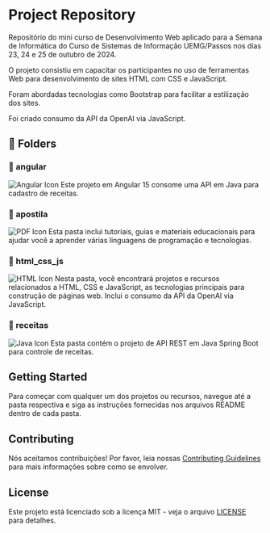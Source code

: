 # Project Repository

Repositório do mini curso de Desenvolvimento Web aplicado para a Semana de Informática do Curso de Sistemas de Informação UEMG/Passos nos dias 23, 24 e 25 de outubro de 2024.

O projeto consistiu em capacitar os participantes no uso de ferramentas Web para desenvolvimento de sites HTML com CSS e JavaScript.

Foram abordadas tecnologias como Bootstrap para facilitar a estilização dos sites.

Foi criado consumo da API da OpenAI via JavaScript.

## 📁 Folders

### 📂 angular
![Angular Icon](https://angular.io/assets/images/logos/angular/angular.svg)
Este projeto em Angular 15 consome uma API em Java para cadastro de receitas.

### 📂 apostila
![PDF Icon](https://upload.wikimedia.org/wikipedia/commons/8/87/PDF_file_icon.svg)
Esta pasta inclui tutoriais, guias e materiais educacionais para ajudar você a aprender várias linguagens de programação e tecnologias.

### 📂 html_css_js
![HTML Icon](https://upload.wikimedia.org/wikipedia/commons/6/61/HTML5_logo_and_wordmark.svg)
Nesta pasta, você encontrará projetos e recursos relacionados a HTML, CSS e JavaScript, as tecnologias principais para construção de páginas web. Inclui o consumo da API da OpenAI via JavaScript.

### 📂 receitas
![Java Icon](https://upload.wikimedia.org/wikipedia/en/3/30/Java_programming_language_logo.svg)
Esta pasta contém o projeto de API REST em Java Spring Boot para controle de receitas.

## Getting Started

Para começar com qualquer um dos projetos ou recursos, navegue até a pasta respectiva e siga as instruções fornecidas nos arquivos README dentro de cada pasta.

## Contributing

Nós aceitamos contribuições! Por favor, leia nossas [Contributing Guidelines](CONTRIBUTING.md) para mais informações sobre como se envolver.

## License

Este projeto está licenciado sob a licença MIT - veja o arquivo [LICENSE](LICENSE) para detalhes.